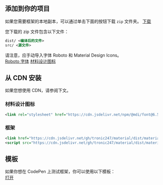 ## 添加到你的项目

如果您需要框架的本地副本，可以通过单击下面的按钮下载 `zip` 文件夹。
<a class="btn mt-2 unelevated" href="https://go.tronic247.com/U2Sa">下载</a>

您下载的 zip 文件包含以下文件：

```xml
dist/ <编译后的文件>
src/ <源文件>
```

<div class="alert primary">
  <div>
  请注意，应手动导入字体 Roboto 和 Material Design Icons。
  <div class="mt-2"></div>
<a class ="btn outlined small primary" href="https://fonts.google.com/specimen/Roboto" target="_blank">Roboto 字体</a>
<a class ="btn outlined small primary" href="https://materialdesignicons.com" target="_blank">材料设计图标</a>
   </div>
</div>

## 从 CDN 安装

如果您想使用 CDN，请参阅下文。

### 材料设计图标

```xml
<link rel="stylesheet" href="https://cdn.jsdelivr.net/npm/@mdi/font@6.5.95/css/materialdesignicons.min.css">
```

### 框架

```xml
<link href="https://cdn.jsdelivr.net/gh/tronic247/material/dist/material.min.css" rel="stylesheet" />
<script src="https://cdn.jsdelivr.net/gh/tronic247/material/dist/material.min.js"></script>
```

## 模板

如果你想在 CodePen 上测试框架，你可以使用以下模板：
<br>
<a class="btn mt-2 unelevated" href="https://codepen.io/pen?template=MWErzzo" target="_blank">打开</a>
